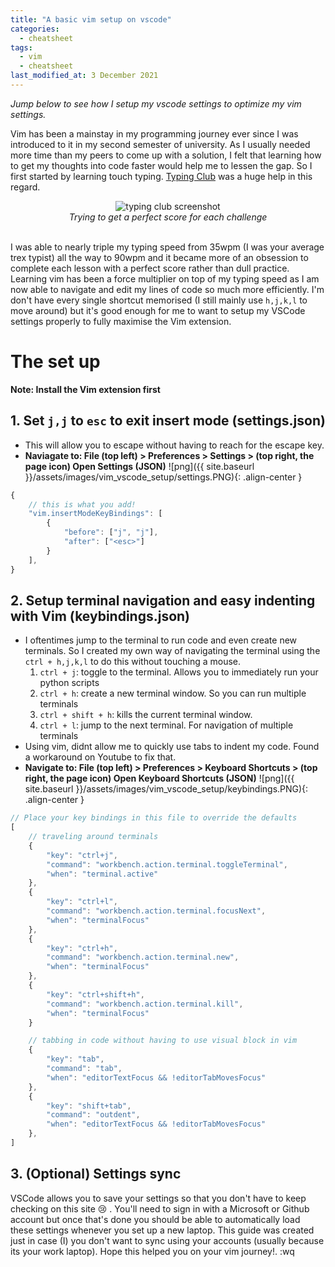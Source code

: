 ```yaml
---
title: "A basic vim setup on vscode"
categories:
  - cheatsheet
tags:
  - vim
  - cheatsheet
last_modified_at: 3 December 2021
---
```

*Jump below to see how I setup my vscode settings to optimize my vim settings.*

Vim has been a mainstay in my programming journey ever since I was introduced to it in my second semester of university. As I usually needed more time than my peers to come up with a solution, I felt that learning how to get my thoughts into code faster would help me to lessen the gap. So I first started by learning touch typing. [Typing Club](https://www.typingclub.com/) was a huge help in this regard. 

<center>
  <img src="{{site.baseurl}}/assets/images/vim_vscode_setup/typingclub.PNG" alt="typing club screenshot"/>
</center>
<center><em>Trying to get a perfect score for each challenge</em></center>
<br>


I was able to nearly triple my typing speed from 35wpm (I was your average trex typist) all the way to 90wpm and it became more of an obsession to complete each lesson with a perfect score rather than dull practice. Learning vim has been a force multiplier on top of my typing speed as I am now able to navigate and edit my lines of code so much more efficiently. I'm don't have every single shortcut memorised (I still mainly use `h,j,k,l` to move around) but it's good enough for me to want to setup my VSCode settings properly to fully maximise the Vim extension.

# The set up
**Note: Install the Vim extension first**

## 1. Set `j,j` to `esc` to exit insert mode (settings.json)
- This will allow you to escape without having to reach for the escape key.
- **Naviagate to: File (top left) > Preferences > Settings > (top right, the page icon) Open Settings (JSON)**
![png]({{ site.baseurl }}/assets/images/vim_vscode_setup/settings.PNG){: .align-center }

```javascript
{
    // this is what you add!
    "vim.insertModeKeyBindings": [
        {
            "before": ["j", "j"],
            "after": ["<esc>"]
        }
    ],
}

```

## 2. Setup terminal navigation and easy indenting with Vim (keybindings.json)
- I oftentimes jump to the terminal to run code and even create new terminals. So I created my own way of navigating the terminal using the `ctrl + h,j,k,l` to do this without touching a mouse.
    1. `ctrl + j`: toggle to the terminal. Allows you to immediately run your python scripts
    2. `ctrl + h`: create a new terminal window. So you can run multiple terminals
    3. `ctrl + shift + h`: kills the current terminal window.
    4. `ctrl + l`: jump to the next terminal. For navigation of multiple terminals
- Using vim, didnt allow me to quickly use tabs to indent my code. Found a workaround on Youtube to fix that.
- **Navigate to: File (top left) > Preferences > Keyboard Shortcuts > (top right, the page icon) Open Keyboard Shortcuts (JSON)**
![png]({{ site.baseurl }}/assets/images/vim_vscode_setup/keybindings.PNG){: .align-center }

```javascript
// Place your key bindings in this file to override the defaults
[
    // traveling around terminals
    {
        "key": "ctrl+j",
        "command": "workbench.action.terminal.toggleTerminal",
        "when": "terminal.active"
    },
    {
        "key": "ctrl+l",
        "command": "workbench.action.terminal.focusNext",
        "when": "terminalFocus"
    },
    {
        "key": "ctrl+h",
        "command": "workbench.action.terminal.new",
        "when": "terminalFocus"
    },
    {
        "key": "ctrl+shift+h",
        "command": "workbench.action.terminal.kill",
        "when": "terminalFocus"
    }

    // tabbing in code without having to use visual block in vim
    {
        "key": "tab",
        "command": "tab",
        "when": "editorTextFocus && !editorTabMovesFocus"
    },
    {
        "key": "shift+tab",
        "command": "outdent",
        "when": "editorTextFocus && !editorTabMovesFocus"
    },
]
```


## 3. (Optional) Settings sync
VSCode allows you to save your settings so that you don't have to keep checking on this site :cry: . You'll need to sign in with a Microsoft or Github account but once that's done you should be able to automatically load these settings whenever you set up a new laptop. This guide was created just in case (I) you don't want to sync using your accounts (usually because its your work laptop). Hope this helped you on your vim journey!. :wq
